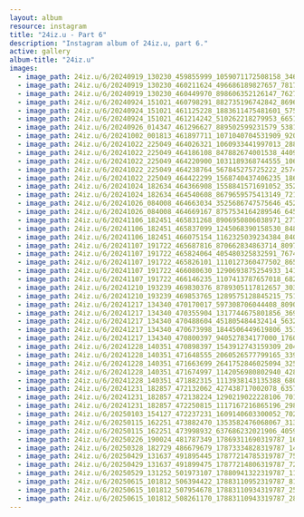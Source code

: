 ```yaml
---
layout: album
resource: instagram
title: "24iz.u - Part 6"
description: "Instagram album of 24iz.u, part 6."
active: gallery
album-title: "24iz.u"
images:
  - image_path: 24iz.u/6/20240919_130230_459855999_1059071172508158_3468822753622522154_n.jpg
  - image_path: 24iz.u/6/20240919_130230_460211624_496686189827657_7817397415918668254_n.jpg
  - image_path: 24iz.u/6/20240919_130230_460449970_898606352126147_7627994764357984408_n.jpg
  - image_path: 24iz.u/6/20240924_151021_460798291_882735196742842_8696581317223391140_n.jpg
  - image_path: 24iz.u/6/20240924_151021_461125228_1883611475481601_5756277983825199231_n.jpg
  - image_path: 24iz.u/6/20240924_151021_461214242_510262218279953_6651820517456846632_n.jpg
  - image_path: 24iz.u/6/20240926_014347_461296627_889502599231579_5381666756312983759_n.jpg
  - image_path: 24iz.u/6/20241002_001813_461897711_1071040704531909_9207951341799309666_n.jpg
  - image_path: 24iz.u/6/20241022_225049_464026321_1060933441997013_2886687066784651073_n.jpg
  - image_path: 24iz.u/6/20241022_225049_464186108_847882674001538_4409091100499479497_n.jpg
  - image_path: 24iz.u/6/20241022_225049_464220900_1031189368744555_1060618224363013610_n.jpg
  - image_path: 24iz.u/6/20241022_225049_464238764_567845275725222_2574769248993329123_n.jpg
  - image_path: 24iz.u/6/20241022_225049_464422299_1568740437406235_1861794444243062438_n.jpg
  - image_path: 24iz.u/6/20241024_182634_464366908_1558841571691052_3520277147325584589_n.jpg
  - image_path: 24iz.u/6/20241024_182634_464540608_8679659575413149_7211918613120557332_n.jpg
  - image_path: 24iz.u/6/20241026_084008_464663034_3525686747575646_4524572206161683721_n.jpg
  - image_path: 24iz.u/6/20241026_084008_464669167_8757534164289546_6457639381469239349_n.jpg
  - image_path: 24iz.u/6/20241106_182451_465831268_8906950806038971_2771630711465978759_n.jpg
  - image_path: 24iz.u/6/20241106_182451_465837099_1245068390158530_8487084827881426328_n.jpg
  - image_path: 24iz.u/6/20241106_182451_466075154_1162325039234384_8405954511985651642_n.jpg
  - image_path: 24iz.u/6/20241107_191722_465687816_870662834863714_8097915394749043888_n.jpg
  - image_path: 24iz.u/6/20241107_191722_465824064_405480325832591_7674319895703346610_n.jpg
  - image_path: 24iz.u/6/20241107_191722_465826101_1110127360477502_865722311897801738_n.jpg
  - image_path: 24iz.u/6/20241107_191722_466080630_1290693875254933_1419521658724952671_n.jpg
  - image_path: 24iz.u/6/20241107_191722_466146235_1107413787657018_6822386685908907809_n.jpg
  - image_path: 24iz.u/6/20241210_193239_469830376_8789305117812657_3035148361294153046_n.jpg
  - image_path: 24iz.u/6/20241210_193239_469853765_1289575128845215_7512374903268691821_n.jpg
  - image_path: 24iz.u/6/20241217_134340_470170017_597308706044408_8090553447741486480_n.jpg
  - image_path: 24iz.u/6/20241217_134340_470355904_1317744675801856_3696543500910047671_n.jpg
  - image_path: 24iz.u/6/20241217_134340_470488604_451805484432414_5632001375414702507_n.jpg
  - image_path: 24iz.u/6/20241217_134340_470673998_1844506449619806_3510234129181442027_n.jpg
  - image_path: 24iz.u/6/20241217_134340_470800397_940527834177000_1760327344478971087_n.jpg
  - image_path: 24iz.u/6/20241228_140351_470898397_1543912743159309_2046482838283480479_n.jpg
  - image_path: 24iz.u/6/20241228_140351_471648555_2060526577799165_3393988905661062018_n.jpg
  - image_path: 24iz.u/6/20241228_140351_471663699_2641752846025094_325066330859318119_n.jpg
  - image_path: 24iz.u/6/20241228_140351_471674997_1142056980802940_4287190997865291467_n.jpg
  - image_path: 24iz.u/6/20241228_140351_471882315_1113938143135388_6806649546170643807_n.jpg
  - image_path: 24iz.u/6/20241231_182857_472132062_427438717002078_6357080360333751339_n.jpg
  - image_path: 24iz.u/6/20241231_182857_472138224_1290219022228106_7013670722341904813_n.jpg
  - image_path: 24iz.u/6/20241231_182857_472250815_1117167216865196_2987125726818864094_n.jpg
  - image_path: 24iz.u/6/20250103_154127_472237231_1609140603300052_7028783281950909092_n.jpg
  - image_path: 24iz.u/6/20250115_162251_473882470_1353582476068067_3136505861630536727_n.jpg
  - image_path: 24iz.u/6/20250115_162251_473998932_637686232021906_4059260090401057458_n.jpg
  - image_path: 24iz.u/6/20250226_190024_481787349_17869311690319787_1693629004264639042_n.jpg
  - image_path: 24iz.u/6/20250328_182729_486679679_17873334828319787_1489223223979350464_n.jpg
  - image_path: 24iz.u/6/20250429_131637_491895445_17877214785319787_7546699719730302865_n.jpg
  - image_path: 24iz.u/6/20250429_131637_491899475_17877214806319787_7266828779110987625_n.jpg
  - image_path: 24iz.u/6/20250529_131252_501973107_17880941322319787_1143108218671150663_n.jpg
  - image_path: 24iz.u/6/20250615_101812_506394422_17883110952319787_8159069911941267241_n.jpg
  - image_path: 24iz.u/6/20250615_101812_507954678_17883110934319787_253748732206499150_n.jpg
  - image_path: 24iz.u/6/20250615_101812_508261170_17883110943319787_285429018819420515_n.jpg
---
```


